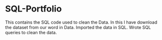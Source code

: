 # SQL-Portfolio 
This contains the SQL code used to clean the Data.
In this I have download the dataset from our word in Data.
Imported the data in SQL.
Wrote SQL queries to clean the data.


